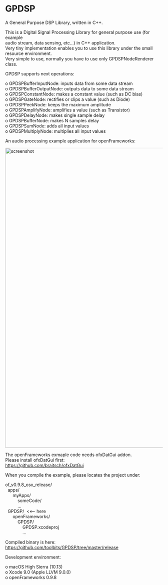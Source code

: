 # GPDSP
A General Purpose DSP Library, written in C++.  

This is a Digital Signal Processing Library for general purpose use (for example  
audio stream, data sensing, etc...) in C++ application.  
Very tiny implementation enables you to use this library under the small resource environment.  
Very simple to use, normally you have to use only GPDSPNodeRenderer class.  

GPDSP supports next operations:  

o GPDSPBufferInputNode: inputs data from some data stream  
o GPDSPBufferOutputNode: outputs data to some data stream  
o GPDSPConstantNode: makes a constant value (such as DC bias)  
o GPDSPGateNode: rectifies or clips a value (such as Diode)  
o GPDSPPeekNode: keeps the maximum amplitude  
o GPDSPAmplifyNode: amplifies a value (such as Transistor)  
o GPDSPDelayNode: makes single sample delay  
o GPDSPBufferNode: makes N samples delay  
o GPDSPSumNode: adds all input values  
o GPDSPMultiplyNode: multiplies all input values  

An audio processing example application for openFrameworks:  

<img width="960" alt="screenshot" src="https://user-images.githubusercontent.com/1215065/31808021-5e539cc0-b5ac-11e7-91d8-9978653a452c.png">

The openFrameworks exmaple code needs ofxDatGui addon.  
Please install ofxDatGui first:  
https://github.com/braitsch/ofxDatGui

When you compile the example, please locates the project under:  

of_v0.9.8_osx_release/  
    apps/  
        myApps/  
            someCode/  
            ...  
    GPDSP/  <<-- here  
        openFrameworks/  
            GPDSP/  
                GPDSP.xcodeproj  
                ...  

Compiled binary is here:  
https://github.com/toolbits/GPDSP/tree/master/release

Development environment:  

o macOS High Sierra (10.13)  
o Xcode 9.0 (Apple LLVM 9.0.0)  
o openFrameworks 0.9.8  

